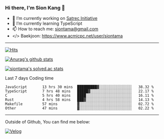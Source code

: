 ### Hi there, I'm Sion Kang 👋

- 🔭 I’m currently working on [Satrec Initiative](https://www.satreci.com/)
- 🌱 I’m currently learning TypeScript
- 📫 How to reach me: siontama@gmail.com
- </> Baekjoon: https://www.acmicpc.net/user/siontama

---

[![Hits](https://hits.seeyoufarm.com/api/count/incr/badge.svg?url=https%3A%2F%2Fgithub.com%2FYaminyam&count_bg=%2379C83D&title_bg=%23555555&icon=&icon_color=%23E7E7E7&title=hits&edge_flat=false)](https://hits.seeyoufarm.com)

[![Anurag's github stats](https://github-readme-stats.vercel.app/api?username=Yaminyam)](https://github.com/anuraghazra/github-readme-stats)

[![siontama's solved.ac stats](https://github-readme-solvedac.hyp3rflow.vercel.app/api/?handle=siontama)](https://solved.ac/profile/siontama)

Last 7 days Coding time
<!--START_SECTION:waka-->

```text
JavaScript       13 hrs 30 mins  █████████▓░░░░░░░░░░░░░░░   38.32 %
TypeScript       7 hrs 48 mins   █████▓░░░░░░░░░░░░░░░░░░░   22.17 %
C                5 hrs 40 mins   ████░░░░░░░░░░░░░░░░░░░░░   16.11 %
Rust             4 hrs 58 mins   ███▓░░░░░░░░░░░░░░░░░░░░░   14.13 %
Makefile         57 mins         ▓░░░░░░░░░░░░░░░░░░░░░░░░   02.72 %
Other            47 mins         ▓░░░░░░░░░░░░░░░░░░░░░░░░   02.22 %
```

<!--END_SECTION:waka-->

---

Outside of Github, You can find me below:

[![Velog](https://img.shields.io/badge/Velog-20C997?style=for-the-badge&logo=Velog&logoColor=white)](https://velog.io/@siontama)

<!--
**Yaminyam/Yaminyam** is a ✨ _special_ ✨ repository because its `README.md` (this file) appears on your GitHub profile.

Here are some ideas to get you started:

- 🔭 I’m currently working on ...
- 🌱 I’m currently learning ...
- 👯 I’m looking to collaborate on ...
- 🤔 I’m looking for help with ...
- 💬 Ask me about ...
- 📫 How to reach me: ...
- 😄 Pronouns: ...
- ⚡ Fun fact: ...
-->
